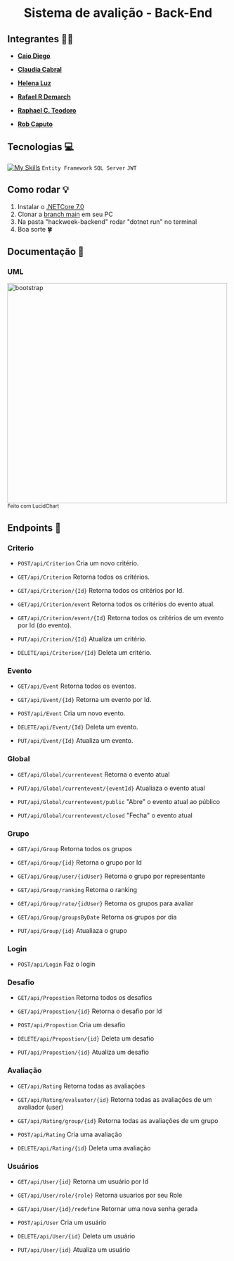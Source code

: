<h1 align="center">Sistema de avalição - Back-End</h1>
<h2>Integrantes 👯‍♀️</h2>

- <a href="https://github.com/caiodsj"><b>Caio Diego</b></a>

- <a href="https://github.com/corecl4ud"><b>Claudia Cabral</b></a>

- <a href="https://github.com/helenaluz"><b>Helena Luz</b></a>

- <a href="https://github.com/Rafael-RD"><b>Rafael R Demarch</b></a>

- <a href="https://github.com/raphael-teodoro"><b>Raphael C. Teodoro</b></a>

- <a href="https://github.com/rbcaputo"><b>Rob Caputo</b></a>

<h2>Tecnologias 💻</h2>

[![My Skills](https://skillicons.dev/icons?i=cs,visualstudio,dotnet&theme=light)](https://skillicons.dev) `Entity Framework` `SQL Server` `JWT`

<h2>Como rodar 💡</h2>

1. Instalar o <a href="https://dotnet.microsoft.com/pt-br/download/dotnet/7.0">.NETCore 7.0</a> 
2. Clonar a <a href="https://visualstudio.microsoft.com/pt-br/downloads/">branch main</a> em seu PC
3. Na pasta "hackweek-backend" rodar "dotnet run" no terminal
4. Boa sorte 🍀

<h2>Documentação 📜</h2>

<h3>UML</h3>
<img src="https://cdn.discordapp.com/attachments/1158473449434534011/1162178937728794695/ClassesUML.png?ex=653afe7a&is=6528897a&hm=c58bf2b7428b7d95698cfebc73416299122b25942acec39c3cb8144f6c4746a3&" alt="bootstrap"  height="500"/>
<small>Feito com LucidChart</small>

<h2>Endpoints 📍</h2>

<h3>Criterio</h3>

- `POST/api/Criterion` Cria um novo critério.

- `GET/api/Criterion` Retorna todos os critérios.

- `GET/api/Criterion/{Id}` Retorna todos os critérios por Id.

- `GET/api/Criterion/event` Retorna todos os critérios do evento atual.

- `GET/api/Criterion/event/{Id}` Retorna todos os critérios de um evento por Id (do evento).

- `PUT/api/Criterion/{Id}` Atualiza um critério.

- `DELETE/api/Criterion/{Id}` Deleta um critério.

<h3>Evento</h3>

- `GET/api/Event` Retorna todos os eventos.

- `GET/api/Event/{Id}` Retorna um evento por Id.

- `POST/api/Event` Cria um novo evento.

- `DELETE/api/Event/{Id}` Deleta um evento.

- `PUT/api/Event/{Id}` Atualiza um evento.

<h3>Global</h3>

- `GET/api/Global/currentevent` Retorna o evento atual

- `PUT/api/Global/currentevent/{eventId}` Atualiaza o evento atual

- `PUT/api/Global/currentevent/public` "Abre" o evento atual ao público

- `PUT/api/Global/currentevent/closed` "Fecha" o evento atual

<h3>Grupo</h3>

- `GET/api/Group` Retorna todos os grupos

- `GET/api/Group/{id}` Retorna o grupo por Id

- `GET/api/Group/user/{idUser}` Retorna o grupo por representante

- `GET/api/Group/ranking` Retorna o ranking

- `GET/api/Group/rate/{idUser}` Retorna os grupos para avaliar

- `GET/api/Group/groupsByDate` Retorna os grupos por dia

- `PUT/api/Group/{id}` Atualiaza o grupo

<h3>Login</h3>

- `POST/api/Login` Faz o login

<h3>Desafio</h3>

- `GET/api/Propostion` Retorna todos os desafios
  
- `GET/api/Propostion/{id}` Retorna o desafio por Id
    
- `POST/api/Propostion` Cria um desafio
  
- `DELETE/api/Propostion/{id}` Deleta um desafio

- `PUT/api/Propostion/{id}` Atualiza um desafio

<h3>Avaliação</h3>

- `GET/api/Rating` Retorna todas as avaliações
  
- `GET/api/Rating/evaluator/{id}` Retorna todas as avaliações de um avaliador (user)

- `GET/api/Rating/group/{id}` Retorna todas as avaliações de um grupo 

- `POST/api/Rating` Cria uma avaliação

- `DELETE/api/Rating/{id}` Deleta uma avaliação

<h3>Usuários</h3>

- `GET/api/User/{id}` Retorna um usuário por Id

- `GET/api/User/role/{role}` Retorna usuarios por seu Role

- `GET/api/User/{id}/redefine` Retornar uma nova senha gerada

- `POST/api/User` Cria um usuário

- `DELETE/api/User/{id}` Deleta um usuário

- `PUT/api/User/{id}` Atualiza um usuário




